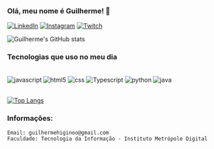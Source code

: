 
### Olá, meu nome é Guilherme! 👋

[![LinkedIn](https://img.shields.io/badge/LinkedIn-0077B5?style=for-the-badge&logo=linkedin&logoColor=white)](https://www.linkedin.com/in/guilherme-higino-3b99422b3/)
[![Instagram](https://img.shields.io/badge/Instagram-E4405F?style=for-the-badge&logo=instagram&logoColor=white)](https://www.instagram.com/guilhermehiginoo/)
[![Twitch](https://img.shields.io/badge/Twitch-9146FF?style=for-the-badge&logo=twitch&logoColor=white)](https://www.twitch.tv/guidoofficial)

![Guilherme's GitHub stats](https://github-readme-stats.vercel.app/api?username=anuraghazra&show_icons=true)


### Tecnologias que uso no meu dia
<div style="display: inline_block"><br/>
  <img align="center" alt="javascript" src="https://img.shields.io/badge/JavaScript-F7DF1E?style=for-the-badge&logo=javascript&logoColor=black">
  <img align="center" alt="html5" src="https://img.shields.io/badge/HTML5-E34F26?style=for-the-badge&logo=html5&logoColor=white">
  <img align="center" alt="css" src="https://img.shields.io/badge/CSS3-1572B6?style=for-the-badge&logo=css3&logoColor=white">
  <img align="center" alt="Typescript" src="https://img.shields.io/badge/TypeScript-007ACC?style=for-the-badge&logo=typescript&logoColor=white">
  <img align="center" alt="python" src="https://img.shields.io/badge/Python-14354C?style=for-the-badge&logo=python&logoColor=white">
  <img align="center" alt="java" src="https://img.shields.io/badge/Java-ED8B00?style=for-the-badge&logo=openjdk&logoColor=white">
<div><br/>

[![Top Langs](https://github-readme-stats.vercel.app/api/top-langs/?username=guilhermehiginoo)](https://github.com/guilhermehiginoo/github-readme-stats)

### Informações:
    
    Email: guilhermehiginoo@gmail.com
    Faculdade: Tecnologia da Informação - Instituto Metrópole Digital
